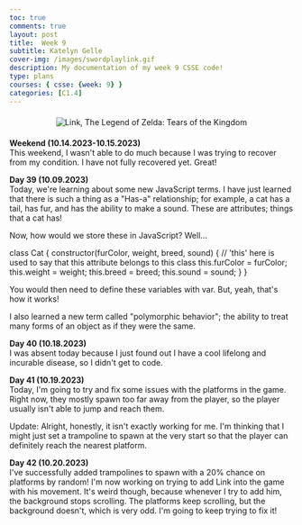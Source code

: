 ```yaml
---
toc: true
comments: true
layout: post
title:  Week 9
subtitle: Katelyn Gelle
cover-img: /images/swordplaylink.gif
description: My documentation of my week 9 CSSE code!
type: plans
courses: { csse: {week: 9} }
categories: [C1.4]
---
```


<div style="text-align: center; margin-top: 20px; margin-bottom: 20px;">
  <img src="{{site.baseurl}}/images/imsetlink.gif" alt="Link, The Legend of Zelda: Tears of the Kingdom" />
</div>  

**Weekend (10.14.2023-10.15.2023)**  
This weekend, I wasn't able to do much because I was trying to recover from my condition. I have not fully recovered yet. Great!

**Day 39 (10.09.2023)**  
Today, we're learning about some new JavaScript terms. I have just learned that there is such a thing as a "Has-a" relationship; for example, a cat has a tail, has fur, and has the ability to make a sound. These are attributes; things that a cat has!  

Now, how would we store these in JavaScript? Well...

class Cat {
  constructor(furColor, weight, breed, sound) {
    // 'this' here is used to say that this attribute belongs to this class
    this.furColor = furColor;
    this.weight = weight;
    this.breed = breed;
    this.sound = sound;
  }
}


You would then need to define these variables with var. But, yeah, that's how it works!  

I also learned a new term called "polymorphic behavior"; the ability to treat many forms of an object as if they were the same.  

**Day 40 (10.18.2023)**  
I was absent today because I just found out I have a cool lifelong and incurable disease, so I didn't get to code.  

**Day 41 (10.19.2023)**  
Today, I'm going to try and fix some issues with the platforms in the game. Right now, they mostly spawn too far away from the player, so the player usually isn't able to jump and reach them.  

Update: Alright, honestly, it isn't exactly working for me. I'm thinking that I might just set a trampoline to spawn at the very start so that the player can definitely reach the nearest platform.  

**Day 42 (10.20.2023)**  
I've successfully added trampolines to spawn with a 20% chance on platforms by random! I'm now working on trying to add Link into the game with his movement. It's weird though, because whenever I try to add him, the background stops scrolling. The platforms keep scrolling, but the background doesn't, which is very odd. I'm going to keep trying to fix it!